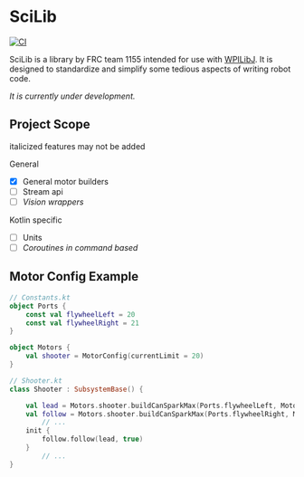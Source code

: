 # SciLib

[![CI](https://github.com/SciBorgs/SciLib/actions/workflows/main.yml/badge.svg)](https://github.com/SciBorgs/SciLib/actions/workflows/main.yml)

SciLib is a library by FRC team 1155 intended for use with [WPILibJ](https://github.com/wpilibsuite/allwpilib). It is designed to standardize and simplify some tedious aspects of writing robot code.

*It is currently under development.*

## Project Scope

italicized features may not be added

General

- [x] General motor builders
- [ ] Stream api
- [ ] *Vision wrappers*

Kotlin specific

- [ ] Units
- [ ] *Coroutines in command based*

## Motor Config Example

```kotlin
// Constants.kt
object Ports {
    const val flywheelLeft = 20
    const val flywheelRight = 21
}

object Motors {
    val shooter = MotorConfig(currentLimit = 20)
}

// Shooter.kt
class Shooter : SubsystemBase() {

    val lead = Motors.shooter.buildCanSparkMax(Ports.flywheelLeft, MotorType.kBrushless)
    val follow = Motors.shooter.buildCanSparkMax(Ports.flywheelRight, MotorType.kBrushless)
        // ...
    init {
        follow.follow(lead, true)
    }
        // ...
}
```
